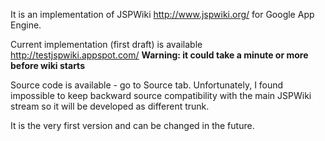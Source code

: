 It is an implementation of JSPWiki http://www.jspwiki.org/ for Google App Engine.

Current implementation (first draft) is available http://testjspwiki.appspot.com/
**Warning: it could take a minute or more before wiki starts**

Source code is available - go to Source tab. Unfortunately, I found impossible to keep backward source compatibility with the main JSPWiki stream so it will be developed as different trunk.

It is the very first version and can be changed in the future.
